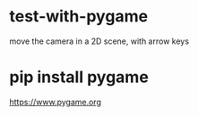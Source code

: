 # test-with-pygame
 move the camera in a 2D scene, with arrow keys
 
 # pip install pygame

https://www.pygame.org
